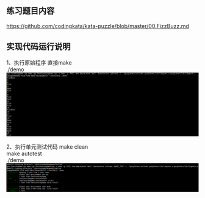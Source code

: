 ## 练习题目内容
https://github.com/codingkata/kata-puzzle/blob/master/00.FizzBuzz.md


## 实现代码运行说明 
1、执行原始程序
直接make  
./demo  
![执行运行原始程序](https://github.com/smailz/fizzbuzz/blob/master/readme/exp1.png)

2、执行单元测试代码
make clean  
make autotest  
./demo  
![运行单测用例](https://github.com/smailz/fizzbuzz/blob/master/readme/exp2.png)
